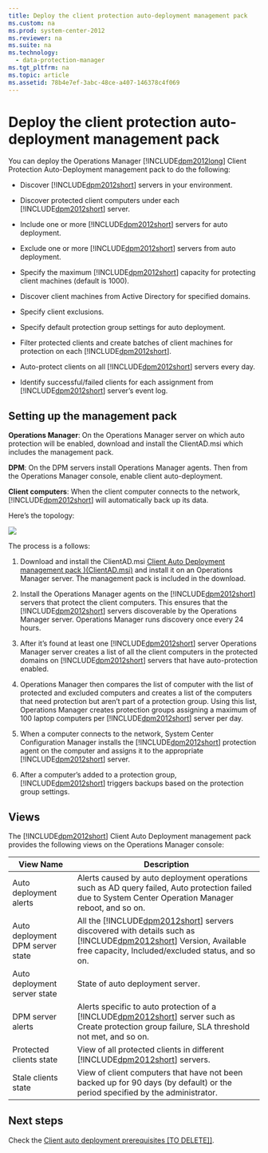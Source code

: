 ```yaml
---
title: Deploy the client protection auto-deployment management pack
ms.custom: na
ms.prod: system-center-2012
ms.reviewer: na
ms.suite: na
ms.technology: 
  - data-protection-manager
ms.tgt_pltfrm: na
ms.topic: article
ms.assetid: 78b4e7ef-3abc-48ce-a407-146378c4f069
---
```

# Deploy the client protection auto-deployment management pack
You can deploy the Operations Manager [!INCLUDE[dpm2012long](./Token/dpm2012long_md.md)] Client Protection Auto\-Deployment management pack to do the following:

-   Discover [!INCLUDE[dpm2012short](./Token/dpm2012short_md.md)] servers in your environment.

-   Discover protected client computers under each [!INCLUDE[dpm2012short](./Token/dpm2012short_md.md)] server.

-   Include one or more [!INCLUDE[dpm2012short](./Token/dpm2012short_md.md)] servers for auto deployment.

-   Exclude one or more [!INCLUDE[dpm2012short](./Token/dpm2012short_md.md)] servers from auto deployment.

-   Specify the maximum [!INCLUDE[dpm2012short](./Token/dpm2012short_md.md)] capacity for protecting client machines \(default is 1000\).

-   Discover client machines from Active Directory for specified domains.

-   Specify client exclusions.

-   Specify default protection group settings for auto deployment.

-   Filter protected clients and create batches of client machines for protection on each [!INCLUDE[dpm2012short](./Token/dpm2012short_md.md)].

-   Auto\-protect clients on all [!INCLUDE[dpm2012short](./Token/dpm2012short_md.md)] servers every day.

-   Identify successful\/failed clients for each assignment from [!INCLUDE[dpm2012short](./Token/dpm2012short_md.md)] server’s event log.

## Setting up the management pack
**Operations Manager**: On the Operations Manager server on which auto protection will be enabled, download and install the ClientAD.msi which includes the management pack.

**DPM**: On the DPM servers install Operations Manager agents. Then from the Operations Manager console, enable client auto\-deployment.

**Client computers**: When the client computer connects to the network, [!INCLUDE[dpm2012short](./Token/dpm2012short_md.md)] will automatically back up its data.

Here’s the topology:

![](/Image/ClientAutoDeploymentTopology.gif)

The process is a follows:

1.  Download and install the ClientAD.msi [Client Auto Deployment management pack \)\(ClientAD.msi\)](http://go.microsoft.com/fwlink/?LinkId=207880) and install it on an Operations Manager server. The management pack is included in the download.

2.  Install the Operations Manager agents on the [!INCLUDE[dpm2012short](./Token/dpm2012short_md.md)] servers that protect the client computers. This ensures that the [!INCLUDE[dpm2012short](./Token/dpm2012short_md.md)] servers discoverable by the Operations Manager server. Operations Manager runs discovery once every 24 hours.

3.  After it’s found at least one [!INCLUDE[dpm2012short](./Token/dpm2012short_md.md)] server Operations Manager server creates a list of all the client computers in the protected domains on [!INCLUDE[dpm2012short](./Token/dpm2012short_md.md)] servers that have auto\-protection enabled.

4.  Operations Manager then compares the list of computer with the list of protected and excluded computers and creates a list of the computers that need protection but aren’t part of a protection group. Using this list, Operations Manager creates protection groups assigning a maximum of 100 laptop computers per [!INCLUDE[dpm2012short](./Token/dpm2012short_md.md)] server per day.

5.  When a computer connects to the network, System Center Configuration Manager installs the [!INCLUDE[dpm2012short](./Token/dpm2012short_md.md)] protection agent on the computer and assigns it to the appropriate [!INCLUDE[dpm2012short](./Token/dpm2012short_md.md)] server.

6.  After a computer’s added to a protection group, [!INCLUDE[dpm2012short](./Token/dpm2012short_md.md)] triggers backups based on the protection group settings.

## Views
The [!INCLUDE[dpm2012short](./Token/dpm2012short_md.md)] Client Auto Deployment management pack provides the following views on the Operations Manager console:

|View Name|Description|
|-------------|---------------|
|Auto deployment alerts|Alerts caused by auto deployment operations such as AD query failed, Auto protection failed due to System Center Operation Manager reboot, and so on.|
|Auto deployment DPM server state|All the [!INCLUDE[dpm2012short](./Token/dpm2012short_md.md)] servers discovered with details such as [!INCLUDE[dpm2012short](./Token/dpm2012short_md.md)] Version, Available free capacity, Included\/excluded status, and so on.|
|Auto deployment server state|State of auto deployment server.|
|DPM server alerts|Alerts specific to auto protection of a [!INCLUDE[dpm2012short](./Token/dpm2012short_md.md)] server such as Create protection group failure, SLA threshold not met, and so on.|
|Protected clients state|View of all protected clients in different [!INCLUDE[dpm2012short](./Token/dpm2012short_md.md)] servers.|
|Stale clients state|View of client computers that have not been backed up for 90 days \(by default\) or the period specified by the administrator.|

## Next steps
Check the [Client auto deployment prerequisites \[TO DELETE\]\]](assetId:///7a12b23e-9cc2-4ed0-bb84-6319159f64b6).


